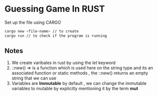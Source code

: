 # Guessing Game In RUST

Set up the file using _CARGO_

```bash
cargo new <file-name> // to create
cargo run // to check if the program is running
```

## Notes

1. We create varibales in rust by using the _let_ keyword
2. ::new() => is a function which is used here on the string type and its an associated function or static methods , the ::new() returns
   an empty string that we can use
3. Variables are **Immutable** by default , we can change the immutable variables to mutable by explicitly mentioning it by the term **mut**
